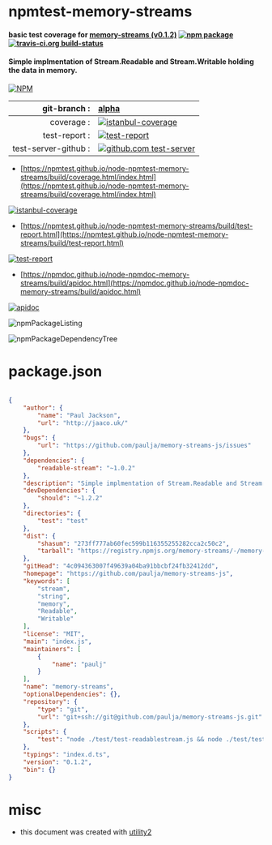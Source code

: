 # npmtest-memory-streams

#### basic test coverage for  [memory-streams (v0.1.2)](https://github.com/paulja/memory-streams-js)  [![npm package](https://img.shields.io/npm/v/npmtest-memory-streams.svg?style=flat-square)](https://www.npmjs.org/package/npmtest-memory-streams) [![travis-ci.org build-status](https://api.travis-ci.org/npmtest/node-npmtest-memory-streams.svg)](https://travis-ci.org/npmtest/node-npmtest-memory-streams)

#### Simple implmentation of Stream.Readable and Stream.Writable holding the data in memory.

[![NPM](https://nodei.co/npm/memory-streams.png?downloads=true&downloadRank=true&stars=true)](https://www.npmjs.com/package/memory-streams)

| git-branch : | [alpha](https://github.com/npmtest/node-npmtest-memory-streams/tree/alpha)|
|--:|:--|
| coverage : | [![istanbul-coverage](https://npmtest.github.io/node-npmtest-memory-streams/build/coverage.badge.svg)](https://npmtest.github.io/node-npmtest-memory-streams/build/coverage.html/index.html)|
| test-report : | [![test-report](https://npmtest.github.io/node-npmtest-memory-streams/build/test-report.badge.svg)](https://npmtest.github.io/node-npmtest-memory-streams/build/test-report.html)|
| test-server-github : | [![github.com test-server](https://npmtest.github.io/node-npmtest-memory-streams/GitHub-Mark-32px.png)](https://npmtest.github.io/node-npmtest-memory-streams/build/app/index.html) | | build-artifacts : | [![build-artifacts](https://npmtest.github.io/node-npmtest-memory-streams/glyphicons_144_folder_open.png)](https://github.com/npmtest/node-npmtest-memory-streams/tree/gh-pages/build)|

- [https://npmtest.github.io/node-npmtest-memory-streams/build/coverage.html/index.html](https://npmtest.github.io/node-npmtest-memory-streams/build/coverage.html/index.html)

[![istanbul-coverage](https://npmtest.github.io/node-npmtest-memory-streams/build/screenCapture.buildCi.browser.%252Ftmp%252Fbuild%252Fcoverage.lib.html.png)](https://npmtest.github.io/node-npmtest-memory-streams/build/coverage.html/index.html)

- [https://npmtest.github.io/node-npmtest-memory-streams/build/test-report.html](https://npmtest.github.io/node-npmtest-memory-streams/build/test-report.html)

[![test-report](https://npmtest.github.io/node-npmtest-memory-streams/build/screenCapture.buildCi.browser.%252Ftmp%252Fbuild%252Ftest-report.html.png)](https://npmtest.github.io/node-npmtest-memory-streams/build/test-report.html)

- [https://npmdoc.github.io/node-npmdoc-memory-streams/build/apidoc.html](https://npmdoc.github.io/node-npmdoc-memory-streams/build/apidoc.html)

[![apidoc](https://npmdoc.github.io/node-npmdoc-memory-streams/build/screenCapture.buildCi.browser.%252Ftmp%252Fbuild%252Fapidoc.html.png)](https://npmdoc.github.io/node-npmdoc-memory-streams/build/apidoc.html)

![npmPackageListing](https://npmtest.github.io/node-npmtest-memory-streams/build/screenCapture.npmPackageListing.svg)

![npmPackageDependencyTree](https://npmtest.github.io/node-npmtest-memory-streams/build/screenCapture.npmPackageDependencyTree.svg)



# package.json

```json

{
    "author": {
        "name": "Paul Jackson",
        "url": "http://jaaco.uk/"
    },
    "bugs": {
        "url": "https://github.com/paulja/memory-streams-js/issues"
    },
    "dependencies": {
        "readable-stream": "~1.0.2"
    },
    "description": "Simple implmentation of Stream.Readable and Stream.Writable holding the data in memory.",
    "devDependencies": {
        "should": "~1.2.2"
    },
    "directories": {
        "test": "test"
    },
    "dist": {
        "shasum": "273ff777ab60fec599b116355255282cca2c50c2",
        "tarball": "https://registry.npmjs.org/memory-streams/-/memory-streams-0.1.2.tgz"
    },
    "gitHead": "4c094363007f49639a04ba91bbcbf24fb32412dd",
    "homepage": "https://github.com/paulja/memory-streams-js",
    "keywords": [
        "stream",
        "string",
        "memory",
        "Readable",
        "Writable"
    ],
    "license": "MIT",
    "main": "index.js",
    "maintainers": [
        {
            "name": "paulj"
        }
    ],
    "name": "memory-streams",
    "optionalDependencies": {},
    "repository": {
        "type": "git",
        "url": "git+ssh://git@github.com/paulja/memory-streams-js.git"
    },
    "scripts": {
        "test": "node ./test/test-readablestream.js && node ./test/test-writablestream.js"
    },
    "typings": "index.d.ts",
    "version": "0.1.2",
    "bin": {}
}
```



# misc
- this document was created with [utility2](https://github.com/kaizhu256/node-utility2)
